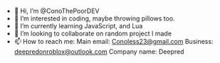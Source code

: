 - 👋 Hi, I’m @ConoThePoorDEV
- 👀 I’m interested in coding, maybe throwing pillows too.
- 🌱 I’m currently learning JavaScript, and Lua
- 💞️ I’m looking to collaborate on random project I made
- 📫 How to reach me: Main email: Conoless23@gmail.com   Business: deepredonroblox@outlook.com
Company name: Deepred

<!---
ConoThePoorDEV/ConoThePoorDEV is a ✨ special ✨ repository because its `README.md` (this file) appears on your GitHub profile.
You can click the Preview link to take a look at your changes.
--->
